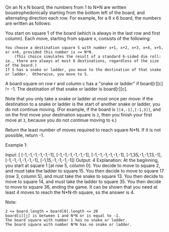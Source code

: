 On an N x N board, the numbers from 1 to N*N are written boustrophedonically starting from the bottom left of the board, and alternating direction each row.  For example, for a 6 x 6 board, the numbers are written as follows:

You start on square 1 of the board (which is always in the last row and first column).  Each move, starting from square x, consists of the following:

    You choose a destination square S with number x+1, x+2, x+3, x+4, x+5, or x+6, provided this number is <= N*N.
        (This choice simulates the result of a standard 6-sided die roll: ie., there are always at most 6 destinations, regardless of the size of the board.)
    If S has a snake or ladder, you move to the destination of that snake or ladder.  Otherwise, you move to S.

A board square on row r and column c has a "snake or ladder" if board[r][c] != -1.  The destination of that snake or ladder is board[r][c].

Note that you only take a snake or ladder at most once per move: if the destination to a snake or ladder is the start of another snake or ladder, you do not continue moving.  (For example, if the board is `[[4,-1],[-1,3]]`, and on the first move your destination square is `2`, then you finish your first move at `3`, because you do not continue moving to `4`.)

Return the least number of moves required to reach square N*N.  If it is not possible, return -1.

Example 1:

Input: [
[-1,-1,-1,-1,-1,-1],
[-1,-1,-1,-1,-1,-1],
[-1,-1,-1,-1,-1,-1],
[-1,35,-1,-1,13,-1],
[-1,-1,-1,-1,-1,-1],
[-1,15,-1,-1,-1,-1]]
Output: 4
Explanation: 
At the beginning, you start at square 1 [at row 5, column 0].
You decide to move to square 2, and must take the ladder to square 15.
You then decide to move to square 17 (row 3, column 5), and must take the snake to square 13.
You then decide to move to square 14, and must take the ladder to square 35.
You then decide to move to square 36, ending the game.
It can be shown that you need at least 4 moves to reach the N*N-th square, so the answer is 4.

Note:

    2 <= board.length = board[0].length <= 20
    board[i][j] is between 1 and N*N or is equal to -1.
    The board square with number 1 has no snake or ladder.
    The board square with number N*N has no snake or ladder.
